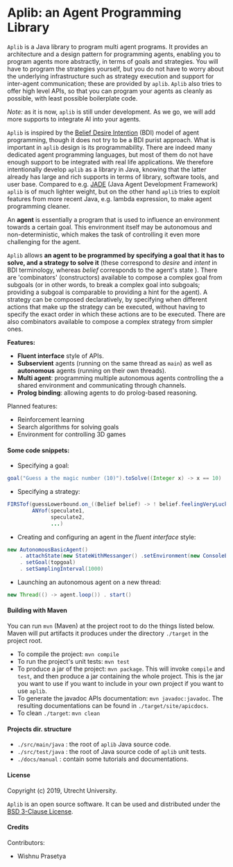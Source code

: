 # Aplib: an Agent Programming Library

`Aplib` is a Java library to program multi agent programs. It provides an architecture and a design pattern for programming agents, enabling you to program agents more abstractly, in terms of goals and strategies. You will have to program the strategies yourself, but you do not have to worry about the underlying infrastructure such as strategy execution and support for inter-agent communication; these are provided by `aplib`. `Aplib` also tries to offer high level APIs, so that you can program
your agents as cleanly as possible, with least possible boilerplate code.

_Note:_ as it is now, `aplib` is still under development. As we go, we will add more supports to integrate AI into your agents.

`Aplib` is inspired by the [Belief Desire Intention](https://en.wikipedia.org/wiki/Belief%E2%80%93desire%E2%80%93intention_software_model) (BDI) model of agent programming, though it does not try to be a BDI purist approach. What is important in `aplib` design is its programmability. There are indeed many dedicated agent programming languages, but most of them do not have enough support to be integrated with real life applications. We therefore intentionally develop `aplib` as a library in Java, knowing that the latter already has large and rich supports in terms of library, software tools, and user base. Compared to e.g. [JADE](https://jade.tilab.com/) (Java Agent Development Framework) `aplib` is of much lighter weight, but on the other hand `aplib` tries to exploit features from more recent Java, e.g. lambda expression, to make agent programming cleaner.

An **agent** is essentially a program that is used to influence an environment towards a certain goal. This environment itself may be autonomous and non-deterministic, which makes the task of controlling it even more challenging for the agent.

`Aplib` allows **an agent to be programmed by specifying a goal that it has to solve, and a strategy to solve it** (these correspond to _desire_ and _intent_ in BDI terminology, whereas _belief_ corresponds to the agent's state ). There are 'combinators' (constructors) available to compose a complex goal from subgoals (or in other words, to break a complex goal into subgoals; providing a subgoal is
comparable to providing a hint for the agent). A strategy can be composed declaratively, by specifying when different actions that make up the strategy can be executed, without having to specify the exact order in which these actions are to be executed. There are also combinators available to compose a complex strategy from simpler ones.

**Features:**

* **Fluent interface** style of APIs.
* **Subservient** agents (running on the same thread as `main`) as well as **autonomous** agents (running on their own threads).
* **Multi agent**: programming multiple autonomous agents controlling the a shared environment and communicating through channels.
* **Prolog binding**: allowing agents to do prolog-based reasoning.


Planned features:

* Reinforcement learning
* Search algorithms for solving goals
* Environment for controlling 3D games


#### Some code snippets:

* Specifying a goal:

```java
goal("Guess a the magic number (10)").toSolve((Integer x) -> x == 10)
```

* Specifying a strategy:

```java
FIRSTof(guessLowerbound.on_((Belief belief) -> ! belief.feelingVeryLucky() ,
        ANYof(speculate1,
              speculate2,
              ...)
```        

* Creating and configuring an agent in the _fluent interface_ style:

```java
new AutonomousBasicAgent()
    . attachState(new StateWithMessanger() .setEnvironment(new ConsoleEnvironment()))
    . setGoal(topgoal)
    . setSamplingInterval(1000)
```

* Launching an autonomous agent on a new thread:

```java
new Thread(() -> agent.loop()) . start()
```

#### Building with Maven

You can run `mvn` (Maven) at the project root to do the things listed below. Maven will put artifacts it produces under the directory `./target` in the project root.

* To compile the project: `mvn compile`
* To run the project's unit tests: `mvn test`
* To produce a jar of the project: `mvn package`. This will invoke `compile` and `test`, and then produce a jar containing the whole project. This is the jar you want to use if you want to include in your own project if you want to use `aplib`.
* To generate the javadoc APIs documentation: `mvn javadoc:javadoc`. The resulting documentations can be found in `./target/site/apicdocs`.
* To clean `./target`: `mvn clean`

#### Projects dir. structure

* `./src/main/java` : the root of `aplib` Java source code.
* `./src/test/java` : the root of Java source code of `aplib` unit tests.
* `./docs/manual` : contain some tutorials and documentations.

#### License

Copyright (c) 2019, Utrecht University.

`Aplib` is an open source software. It can be used and distributed under the
[BSD 3-Clause License](./LICENSE).

#### Credits

Contributors:
* Wishnu Prasetya
